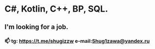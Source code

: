 # C#, Kotlin, C++, BP, SQL.
## I'm looking for a job.
### 📫 tg: https://t.me/shugizzw e-mail:Shug1zawa@yandex.ru

